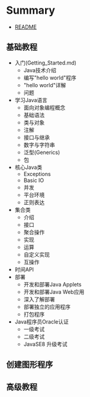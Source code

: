 # Summary

* [README](README.md)

## 基础教程 
* 入门(Getting_Started.md)
	* Java技术介绍
	* 编写"hello world"程序
	* "hello world"详解
	* 问题
* 学习Java语言
	* 面向对象编程概念
	* 基础语法
	* 类与对象
	* 注解
	* 接口与继承
	* 数字与字符串
	* 泛型(Generics)
	* 包
* 核心Java类
	* Exceptions
	* Basic IO
	* 并发
	* 平台环境
	* 正则表达
* 集合类
	* 介绍
	* 接口
	* 聚合操作
	* 实现
	* 运算
	* 自定义实现
	* 互操作
* 时间API
* 部署
	* 开发和部署Java Applets
	* 开发和部署Java Web应用
	* 深入了解部署
	* 部署独立的应用程序
	* 打包程序
* Java程序员Oracle认证
	* 一级考试
	* 二级考试
	* JavaSE8 升级考试

## 创建图形程序 

## 高级教程
